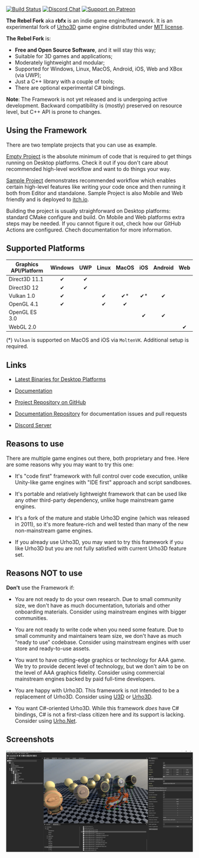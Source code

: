 [![Build Status](https://github.com/rokups/rbfx/workflows/Build/badge.svg)](https://github.com/rokups/rbfx/actions)
[![Discord Chat](https://img.shields.io/discord/560082228928053258.svg?logo=discord)](https://discord.gg/XKs73yf)
[![Support on Patreon](https://img.shields.io/badge/dynamic/json?color=%23e85b46&label=Patreon&query=data.attributes.patron_count&suffix=%20patrons&url=https%3A%2F%2Fwww.patreon.com%2Fapi%2Fcampaigns%2F9697078&logo=patreon)](https://www.patreon.com/eugeneko)

**The Rebel Fork** aka **rbfx** is an indie game engine/framework.
It is an experimental fork of [Urho3D](https://github.com/urho3d/Urho3D) game engine distributed under [MIT license](https://github.com/rbfx/rbfx/blob/master/LICENSE).

**The Rebel Fork** is:

* **Free and Open Source Software**, and it will stay this way;
* Suitable for 3D games and applications;
* Moderately lightweight and modular;
* Supported for Windows, Linux, MacOS, Android, iOS, Web and XBox (via UWP);
* Just a C++ library with a couple of tools;
* There are optional experimental C# bindings.

**Note**: The Framework is not yet released and is undergoing active development.
Backward compatibility is (mostly) preserved on resource level, but C++ API is prone to changes.


## Using the Framework

There are two template projects that you can use as example.

[Empty Project](https://github.com/rbfx/empty-project) is the absolute minimum of code
that is required to get things running on Desktop platforms.
Check it out if you don't care about recommended high-level workflow and want to do things your way.

[Sample Project](https://github.com/rbfx/sample-project) demonstrates recommended workflow
which enables certain high-level features like writing your code once and then running it
both from Editor and standalone. Sample Project is also Mobile and Web friendly
and is deployed to [itch.io](https://eugeneko.itch.io/sample-project).

Building the project is usually straighforward on Desktop platforms: standard CMake configure and build.
On Mobile and Web platforms extra steps may be needed.
If you cannot figure it out, check how our GitHub Actions are configured.
Chech documentation for more information.


## Supported Platforms

| Graphics API/Platform | Windows | UWP | Linux | MacOS | iOS | Android | Web |
| --------------------- |:-------:|:---:|:-----:|:-----:|:---:|:-------:|:---:|
| Direct3D 11.1         | ✔       | ✔   |       |       |     |         |     |
| Direct3D 12           | ✔       | ✔   |       |       |     |         |     |
| Vulkan 1.0            | ✔       |     | ✔     | ✔*    | ✔*  | ✔       |     |
| OpenGL 4.1            | ✔       |     | ✔     | ✔     |     |         |     |
| OpenGL ES 3.0         |         |     |       |       | ✔   | ✔       |     |
| WebGL 2.0             |         |     |       |       |     |         | ✔   |

(*) `Vulkan` is supported on MacOS and iOS via `MoltenVK`. Additional setup is required.


## Links

* [Latest Binaries for Desktop Platforms](https://github.com/rbfx/rbfx/releases/tag/latest)

* [Documentation](https://rbfx.github.io/index.html)

* [Project Repository on GitHub](https://github.com/rbfx/rbfx)

* [Documentation Repository](https://github.com/rbfx/rbfx-docs) for documentation issues and pull requests

* [Discord Server](https://discord.gg/XKs73yf)


## Reasons to use

There are multiple game engines out there, both proprietary and free.
Here are some reasons why you may want to try this one:

* It's "code first" framework with full control over code execution,
    unlike Unity-like game engines with "IDE first" approach and script sandboxes.

* It's portable and relatively lightweight framework that can be used like any other third-party dependency,
    unlike huge mainstream game engines.

* It's a fork of the mature and stable Urho3D engine (which was released in 2011),
    so it's more feature-rich and well tested than many of the new non-mainstream game engines.

* If you already use Urho3D, you may want to try this framework if you like Urho3D
    but you are not fully satisfied with current Urho3D feature set.


## Reasons NOT to use

**Don't** use the Framework if:

* You are not ready to do your own research.
    Due to small community size, we don't have as much documentation, tutorials and other onboarding materials.
    Consider using mainstream engines with bigger communities.

* You are not ready to write code when you need some feature.
    Due to small community and maintainers team size, we don't have as much "ready to use" codebase.
    Consider using mainstream engines with user store and ready-to-use assets.

* You want to have cutting-edge graphics or technology for AAA game.
    We try to provide decent level of technology, but we don't aim to be on the level of AAA graphics fidelity.
    Consider using commercial mainstream engines backed by paid full-time developers.

* You are happy with Urho3D.
    This framework is not intended to be a replacement of Urho3D.
    Consider using [U3D](https://github.com/u3d-community/U3D) or [Urho3D](https://github.com/urho3d/Urho3D).

* You want C#-oriented Urho3D.
    While this framework *does* have C# bindings, C# is not a first-class citizen here and its support is lacking.
    Consider using [Urho.Net](https://github.com/Urho-Net).


## Screenshots

![](https://github.com/rbfx/rbfx-docs/blob/master/images/showcase/screenshot-00.png?raw=true)
